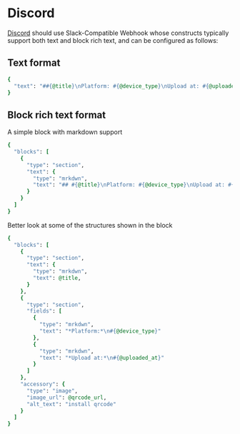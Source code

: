 # Discord

[Discord](https://support.discord.com/hc/en-us/articles/228383668-Intro-to-Webhooks) should use Slack-Compatible Webhook whose constructs
typically support both text and block rich text, and can be configured as follows:

## Text format

```ruby
{
  "text": "##{@title}\nPlatform: #{@device_type}\nUpload at: #{@uploaded_at}"
}
```

## Block rich text format

A simple block with markdown support

```ruby
{
  "blocks": [
    {
      "type": "section",
      "text": {
        "type": "mrkdwn",
        "text": "## #{@title}\nPlatform: #{@device_type}\nUpload at: #{@uploaded_at}\nInstal QRcode:\n![qrcode](#{@qrcode_url})"
      }
    }
  ]
}
```

Better look at some of the structures shown in the block

```ruby
{
  "blocks": [
    {
      "type": "section",
      "text": {
        "type": "mrkdwn",
        "text": @title,
      }
    },
    {
      "type": "section",
      "fields": [
        {
          "type": "mrkdwn",
          "text": "*Platform:*\n#{@device_type}"
        },
        {
          "type": "mrkdwn",
          "text": "*Upload at:*\n#{@uploaded_at}"
        }
      ]
    },
    "accessory": {
      "type": "image",
      "image_url": @qrcode_url,
      "alt_text": "install qrcode"
    }
  ]
}
```
